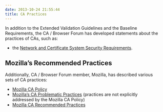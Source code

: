 ```yaml
---
date: 2013-10-24 21:55:44
title: CA Practices
---
```


In addition to the Extended Validation Guidelines and the Baseline Requirements, the CA / Browser Forum has developed statements about the practices of CAs, such as:

- the [Network and Certificate System Security Requirements](/working-groups/netsec/).

## Mozilla’s Recommended Practices

Additionally, CA / Browser Forum member, Mozilla, has described various sets of CA practices:

- [Mozilla CA Policy](http://www.mozilla.org/projects/security/certs/policy/)
- [Mozilla’s CA Problematic Practices](https://wiki.mozilla.org/CA:Problematic_Practices) (practices are not explicitly addressed by the Mozilla CA Policy)
- [Mozilla CA Recommended Practices](https://wiki.mozilla.org/CA:Recommended_Practices)
